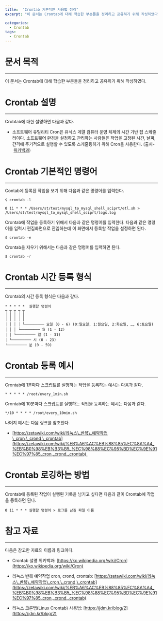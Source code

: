 ```yaml
---
title:  "Crontab 기본적인 사용법 정리"
excerpt: "이 문서는 Crontab에 대해 학습한 부분들을 정리하고 공유하기 위해 작성하였다."

categories:
  - Crontab
tags:
  - Crontab
---
```


문서 목적
=====

* * *

이 문서는 Crontab에 대해 학습한 부분들을 정리하고 공유하기 위해 작성하였다.

Crontab 설명
==========

* * *

Crobtab에 대한 설명하면 다음과 같다. 

*   소프트웨어 유틸리티 Cron은 유닉스 계열 컴퓨터 운영 체제의 시간 기반 잡 스케줄러이다. 소프트웨어 환경을 설정하고 관리하는 사람들은 작업을 고정된 시간, 날짜, 간격에 주기적으로 실행할 수 있도록 스케줄링하기 위해 Cron을 사용한다. (출처- [위키백과](https://ko.wikipedia.org/wiki/Cron))
    

Crontab 기본적인 명령어
================

* * *

Contab에 등록된 작업을 보기 위해 다음과 같은 명령어를 입력한다. 

```
$ crontab -l

0 11 * * * /Users/st/test/mysql_to_mysql_shell_sciprt/etl.sh > /Users/st/test/mysql_to_mysql_shell_sciprt/logs.log
```

Crontab에 작업을 등록하기 위해서 다음과 같은 명령어를 입력한다. 다음과 같은 명령어를 입력시 편집화면으로 진입하는데 이 화면에서 등록할 작업을 설정하면 된다.

```
$ crontab -e
```

Crontab을 지우기 위해서는 다음과 같은 명령어를 입력하면 된다.

```
$ crontab -r
```

Crontab 시간 등록 형식
================

* * *

Crontab의 시간 등록 형식은 다음과 같다.

```
* * * * *  실행할 명령어
┬ ┬ ┬ ┬ ┬
│ │ │ │ │
│ │ │ │ │
│ │ │ │ └───────── 요일 (0 - 6) (0:일요일, 1:월요일, 2:화요일, …, 6:토요일)
│ │ │ └───────── 월 (1 - 12)
│ │ └───────── 일 (1 - 31)
│ └───────── 시 (0 - 23)
└───────── 분 (0 - 59)
```

Crontab 등록 예시
=============

* * *

Crontab에 1분마다 스크립트를 실행하는 작업을 등록하는 예시는 다음과 같다.

```
* * * * * /root/every_1min.sh
```

Crontab에 10분마다 스크립트를 실행하는 작업을 등록하는 예시는 다음과 같다.

```
*/10 * * * * /root/every_10min.sh
```

나머지 예시는 다음 링크를 참조한다.

*   [https://zetawiki.com/wiki/리눅스\_반복\_예약작업\_cron,\_crond,\_crontab](https://zetawiki.com/wiki/%EB%A6%AC%EB%88%85%EC%8A%A4_%EB%B0%98%EB%B3%B5_%EC%98%88%EC%95%BD%EC%9E%91%EC%97%85_cron,_crond,_crontab) 
    

Crontab 로깅하는 방법
===============

* * *

Crontab에 등록된 작업이 실행된 기록을 남기고 싶다면 다음과 같이 Crontab에 작업을 등록하면 된다.

```
0 11 * * * 실행할 명령어 > 로그를 남길 파일 이름
```

참고 자료
=====

* * *

다음은 참고한 자료의 이름과 링크이다. 

*   Crontab 설명 위키백과: [https://ko.wikipedia.org/wiki/Cron](https://ko.wikipedia.org/wiki/Cron)
    
*   리눅스 반복 예약작업 cron, crond, crontab: [https://zetawiki.com/wiki/리눅스\_반복\_예약작업\_cron,\_crond,\_crontab](https://zetawiki.com/wiki/%EB%A6%AC%EB%88%85%EC%8A%A4_%EB%B0%98%EB%B3%B5_%EC%98%88%EC%95%BD%EC%9E%91%EC%97%85_cron,_crond,_crontab)
    
*   리눅스 크론탭(Linux Crontab) 사용법: [https://jdm.kr/blog/2](https://jdm.kr/blog/2)
